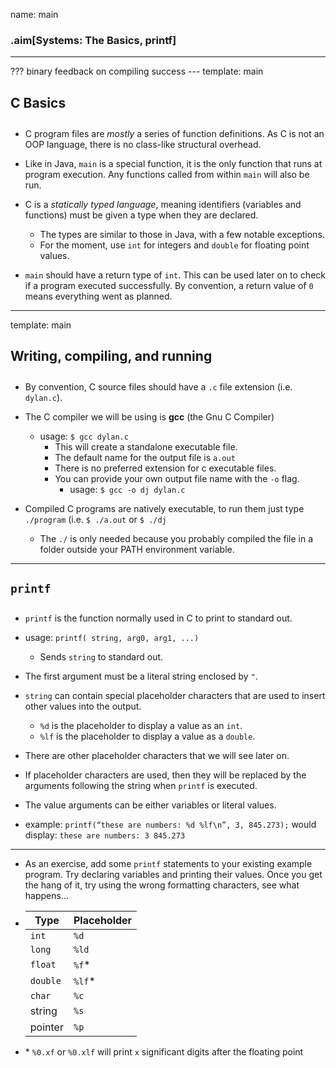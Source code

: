 name: main

### .aim[Systems: The Basics, printf]

<style>
.aim {font-size: .75em}
h4 {font-size: 1.5em}
</style>

<hr>
???
binary feedback on compiling success
---
template: main

#### C Basics
* C program files are _mostly_ a series of function definitions. As C is not an OOP language, there is no class-like structural overhead.

* Like in Java, `main` is a special function, it is the only function that runs at program execution. Any functions called from within `main` will also be run.
* C is a _statically typed language_, meaning identifiers (variables and functions) must be given a type when they are declared.
    * The types are similar to those in Java, with a few notable exceptions.
    * For the moment, use `int` for integers and `double` for floating point values.
* `main` should have a return type of `int`. This can be used later on to check if a program executed successfully. By convention, a return value of `0` means everything went as planned.

---
template: main

#### Writing, compiling, and running
 * By convention, C source files should have a `.c` file extension (i.e. `dylan.c`).

 * The C compiler we will be using is __gcc__ (the Gnu C Compiler)
   * usage: `$ gcc dylan.c`
     * This will create a standalone executable file.
     * The default name for the output file is `a.out`
     * There is no preferred extension for c executable files.
     * You can provide your own output file name with the `-o` flag.
       * usage: `$ gcc -o dj dylan.c`

 * Compiled C programs are natively executable, to run them just type `./program` (i.e. `$ ./a.out` or `$ ./dj`
   * The `./` is only needed because you probably compiled the file in a folder outside your PATH environment variable.

---

#### `printf`
- `printf` is the function normally used in C to print to standard out.

- usage: `printf( string, arg0, arg1, ...)`
  - Sends `string` to standard out.
* The first argument must be a literal string enclosed by `"`.

* `string` can contain special placeholder characters that are used to insert other values into the output.
  * `%d` is the placeholder to display a value as an `int`.
  * `%lf` is the placeholder to display a value as a `double`.

* There are other placeholder characters that we will see later on.
* If placeholder characters are used, then they will be replaced by the arguments following the string when `printf` is executed.
* The value arguments can be either variables or literal values.
- example: `printf(“these are numbers: %d %lf\n”, 3, 845.273);` would display: `these are numbers: 3 845.273`
---

   * As an exercise, add some `printf` statements to your existing example program. Try declaring variables and printing their values. Once you get the hang of it, try using the wrong formatting characters, see what happens...
   * | Type | Placeholder |
     |------|-------------|
     |`int` | `%d`        |
     |`long`| `%ld`       |
     |`float`| `%f`*       |
     |`double`| `%lf`*     |
     |`char`| `%c`         |
     |string| `%s` |
     |pointer| `%p`|
   * \* `%0.xf` or `%0.xlf` will print `x` significant digits after the floating point
